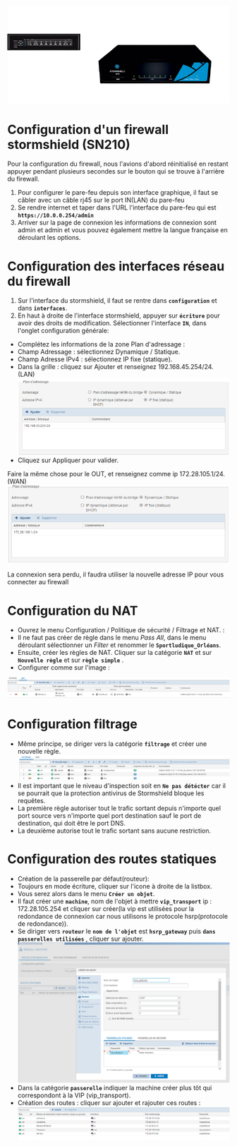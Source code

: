 ![SN210](../stormshield/stormshield_SN210.png) 

# Configuration d'un firewall stormshield (SN210)

Pour la configuration du firewall, nous l'avions d'abord réinitialisé en restant appuyer pendant plusieurs secondes sur le bouton qui se trouve à l'arrière du firewall.

1. Pour configurer le pare-feu depuis son interface graphique, il faut se câbler avec un câble rj45 sur le port IN(LAN) du pare-feu
2. Se rendre internet et taper dans l'URL l'interface du pare-feu qui est **`https://10.0.0.254/admin`**
3. Arriver sur la page de connexion les informations de connexion sont admin et admin et vous pouvez également mettre la langue française en déroulant les options.

# Configuration des interfaces réseau du firewall

1. Sur l'interface du stormshield, il faut se rentre dans **`configuration`** et dans **`interfaces`**. 
2. En haut à droite de l'interface stormshield, appuyer sur **`écriture`** pour avoir des droits de modification. Sélectionner l'interface **`IN`**, dans l'onglet configuration générale:
- Complétez les informations de la zone Plan d'adressage :
- Champ Adressage : sélectionnez Dynamique / Statique.
- Champ Adresse IPv4 : sélectionnez IP fixe (statique).
- Dans la grille : cliquez sur Ajouter et renseignez 192.168.45.254/24. (LAN)
![SN210](../stormshield/Interface_IN.png) 
- Cliquez sur Appliquer pour valider. 

Faire la même chose pour le OUT, et renseignez comme ip 172.28.105.1/24. (WAN)
![SN210](../stormshield/Interface_OUT.png) 

La connexion sera perdu, il faudra utiliser la nouvelle adresse IP pour vous connecter au firewall

# Configuration du NAT 

- Ouvrez le menu Configuration / Politique de sécurité / Filtrage et NAT. :
- Il ne faut pas créer de règle dans le menu *Pass All*, dans le menu déroulant sélectionner un *Filter* et renommer le **`Sportludique_Orléans`**. 
- Ensuite, créer les règles de NAT. Cliquer sur la catégorie **`NAT`** et sur **`Nouvelle règle`** et sur **`règle simple`** .
- Configurer comme sur l'image :

![NAT](../stormshield/NAT.png) 

# Configuration filtrage

- Même principe, se diriger vers la catégorie **`filtrage`** et créer une nouvelle règle.
![SN210](../stormshield/Filtrage.png) 
- Il est important que le niveau d'inspection soit en **`Ne pas détécter`** car il se pourrait que la protection antivirus de Stormshield bloque les requêtes.
- La première règle autoriser tout le trafic sortant depuis n'importe quel port source vers n'importe quel port destination sauf le port de destination, qui doit être le port DNS.
- La deuxième autorise tout le trafic sortant sans aucune restriction.

# Configuration des routes statiques

- Création de la passerelle par défaut(routeur):
- Toujours en mode écriture, cliquer sur l'icone à droite de la listbox.
- Vous serez alors dans le menu **`Créer un objet`**.
- Il faut créer une **`machine`**, nom de l'objet à mettre **`vip_transport`** ip : 172.28.105.254 et cliquer sur créer(la vip est utilisées pour la redondance de connexion car nous 
utilisons le protocole hsrp(protocole de redondance)).
- Se diriger vers **`routeur`** le **`nom de l'objet`** est **`hsrp_gateway`** puis **`dans passerelles utilisées`** , cliquer sur ajouter.
![SN210](../stormshield/hrsp_gateway.png) 
- Dans la catégorie **`passerelle`** indiquer la machine créer plus tôt qui correspondont à la VIP (vip_transport).
- Création des routes : cliquer sur ajouter et rajouter ces routes :
![SN210](../stormshield/Routes.png) 

